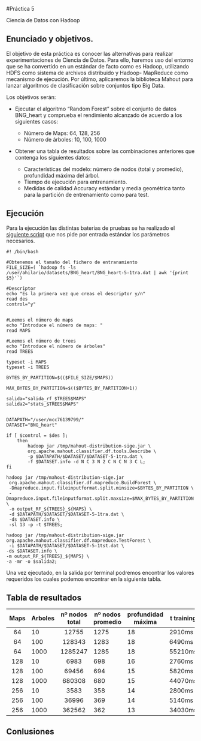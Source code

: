 #Práctica 5

Ciencia de Datos con Hadoop

## Enunciado y objetivos. 

El objetivo de esta práctica es conocer las alternativas para realizar experimentaciones de Ciencia de Datos. Para ello, haremos uso del entorno que se ha convertido en un estándar de facto como es Hadoop, utilizando HDFS como sistema de archivos distribuido y Hadoop- MapReduce como mecanismo de ejecución. Por último, aplicaremos la biblioteca Mahout para lanzar algoritmos de clasificación sobre conjuntos tipo Big Data.


Los objetivos serán:

	
- Ejecutar el algoritmo “Random Forest” sobre el conjunto de datos BNG_heart y comprueba el rendimiento alcanzado de acuerdo a los siguientes casos:

	- Número de Maps: 64, 128, 256
	- Número de árboles: 10, 100, 1000

- Obtener una tabla de resultados sobre las combinaciones anteriores que contenga los siguientes datos:

	- Características del modelo: número de nodos (total y promedio), profundidad máxima del árbol.	- Tiempo de ejecución para entrenamiento.	-  Medidas de calidad Accuracy estándar y media geométrica tanto para la partición de entrenamiento como para test.

## Ejecución 

Para la ejecución las distintas baterias de pruebas se ha realizado el [siguiente script](https://github.com/joseangeldiazg/MII-CCServicios-Apps/blob/master/P5/script.sh) que nos pide por entrada estándar los parámetros necesarios.

	#! /bin/bash
	
	#Obtenemos el tamaño del fichero de entranamiento
	FILE_SIZE=( `hadoop fs -ls /user/ahilario/datasets/BNG_heart/BNG_heart-5-1tra.dat | awk '{print $5}'`)
	
	#Descriptor
	echo "Es la primera vez que creas el descriptor y/n"
	read des
	control="y"
	
	
	#Leemos el número de maps
	echo "Introduce el número de maps: "
	read MAPS
	
	#Leemos el número de trees
	echo "Introduce el número de árboles"
	read TREES
	
	typeset -i MAPS
	typeset -i TREES
	
	BYTES_BY_PARTITION=$(($FILE_SIZE/$MAPS))
	
	MAX_BYTES_BY_PARTITION=$(($BYTES_BY_PARTITION+1))
	
	salida="salida_rf_$TREES$MAPS"
	salida2="stats_$TREES$MAPS"
	
	
	DATAPATH="/user/mcc76139799/"
	DATASET="BNG_heart"
	
	if [ $control = $des ];
		then
			hadoop jar /tmp/mahout-distribution-sige.jar \
	 		org.apache.mahout.classifier.df.tools.Describe \
	 		-p $DATAPATH/$DATASET/$DATASET-5-1tra.dat \
	 		-f $DATASET.info -d N C 3 N 2 C N C N 3 C L;
	fi
	
	hadoop jar /tmp/mahout-distribution-sige.jar
	 org.apache.mahout.classifier.df.mapreduce.BuildForest \
	 -Dmapreduce.input.fileinputformat.split.minsize=$BYTES_BY_PARTITION \
	 -Dmapreduce.input.fileinputformat.split.maxsize=$MAX_BYTES_BY_PARTITION \
	 -o output_RF_${TREES}_${MAPS} \
	 -d $DATAPATH/$DATASET/$DATASET-5-1tra.dat \
	 -ds $DATASET.info \
	 -sl 13 -p -t $TREES;
	
	hadoop jar /tmp/mahout-distribution-sige.jar org.apache.mahout.classifier.df.mapreduce.TestForest \
	 -i $DATAPATH/$DATASET/$DATASET-5-1tst.dat \
	-ds $DATASET.info \
	-m output_RF_${TREES}_${MAPS} \
	-a -mr -o $salida2;



Una vez ejecutado, en la salida por terminal podremos encontrar los valores requeridos los cuales podemos encontrar en la siguiente tabla. 

## Tabla de resultados


| Maps | Arboles | nº nodos total | nº nodos promedio | profundidad máxima | t training | Acc Train  | Media Train | Acc Test   | Media Test |
|:----:|---------|:--------------:|-------------------|--------------------|------------|------------|-------------|------------|------------|
| 64   | 10      | 12755          | 1275              | 18                 | 2910ms     | 0.87549564 | 0.87549564  | 0,87876    | 0,87776    |
| 64   | 100     | 128343         | 1283              | 18                 | 6490ms     | 0,8986458  | 0,8976458   | 0,894145   | 0,894145   |
| 64   | 1000    | 1285247        | 1285              | 18                 | 55210ms    | 0,907864   | 0,907864    | 0,8966     | 0,89422704 |
| 128  | 10      | 6983           | 698               | 16                 | 2760ms     | 0,870909   | 0,879001    | 0,87000921 | 0,87000921 |
| 128  | 100     | 69456          | 694               | 15                 | 5820ms     | 0,88203    | 0,88203     | 0,88203    | 0,87962005 |
| 128  | 1000    | 680308         | 680               | 15                 | 44070ms    | 0,897445   | 0,897445    | 0,894445   | 0,89214368 |
| 256  | 10      | 3583           | 358               | 14                 | 2800ms     | 0,8689     | 0,867975    | 0,8677     | 0,86554533 |
| 256  | 100     | 36996          | 369               | 14                 | 5140ms     | 0,87778    | 0.87702736  | 0,87778    | 0,87602736 |
| 256  | 1000    | 362562         | 362               | 13                 | 34030ms    | 0,89208    | 0.88797009  | 0,89208    | 0,88997009 |
	
	
## Conlusiones		